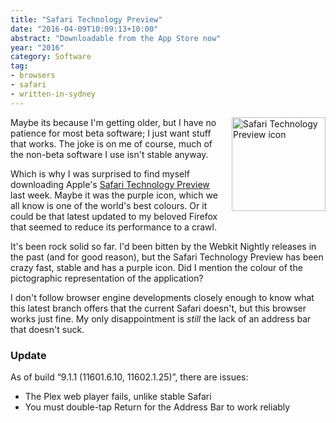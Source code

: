 ```yaml
---
title: "Safari Technology Preview"
date: "2016-04-09T10:09:13+10:00"
abstract: "Downloadable from the App Store now"
year: "2016"
category: Software
tag:
- browsers
- safari
- written-in-sydney
---
```

<p><img src="https://rubenerd.com/files/2016/safari-300x300.png" alt="Safari Technology Preview icon" style="width:150px; height:150px; float:right; margin:0 0 20px 20px;" /></p>

Maybe its because I'm getting older, but I have no patience for most beta software; I just want stuff that works. The joke is on me of course, much of the non-beta software I use isn't stable anyway.

Which is why I was surprised to find myself downloading Apple's [Safari Technology Preview] last week. Maybe it was the purple icon, which we all know is one of the world's best colours. Or it could be that latest updated to my beloved Firefox that
seemed to reduce its performance to a crawl.

It's been rock solid so far. I'd been bitten by the Webkit Nightly releases in the past (and for good reason), but the Safari Technology Preview has been crazy fast, stable and has a purple icon. Did I mention the colour of the pictographic representation of the application?

I don't follow browser engine developments closely enough to know what this latest branch offers that the current Safari doesn't, but this browser works just fine. My only disappointment is *still* the lack of an address bar that doesn't suck.

### Update

As of build “9.1.1 (11601.6.10, 11602.1.25)”, there are issues:

* The Plex web player fails, unlike stable Safari
* You must double-tap Return for the Address Bar to work reliably

[Safari Technology Preview]: https://developer.apple.com/safari/technology-preview/
